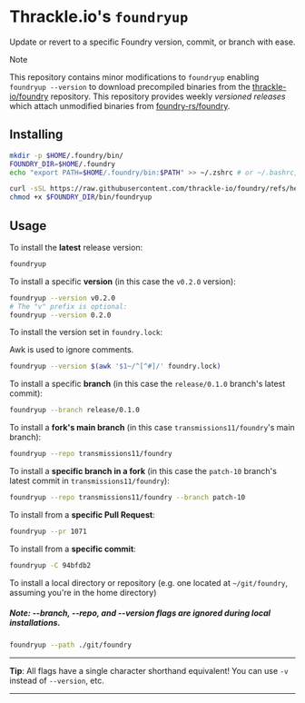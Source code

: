 # Thrackle.io's `foundryup`

Update or revert to a specific Foundry version, commit, or branch with ease.

> [!NOTE]
> This repository contains minor modifications to `foundryup` enabling `foundryup --version` 
> to download precompiled binaries from the [thrackle-io/foundry](https://github.com/thrackle-io/foundry) repository.
> This repository provides weekly _versioned releases_ which attach unmodified binaries from [foundry-rs/foundry](https://github.com/foundry-rs/foundry/releases).

## Installing

```sh
mkdir -p $HOME/.foundry/bin/
FOUNDRY_DIR=$HOME/.foundry
echo "export PATH=$HOME/.foundry/bin:$PATH" >> ~/.zshrc # or ~/.bashrc, etc.

curl -sSL https://raw.githubusercontent.com/thrackle-io/foundry/refs/heads/master/foundryup/foundryup -o $FOUNDRY_DIR/bin/foundryup
chmod +x $FOUNDRY_DIR/bin/foundryup
```

## Usage

To install the **latest** release version:

```sh
foundryup
```

To install a specific **version** (in this case the `v0.2.0` version):

```sh
foundryup --version v0.2.0
# The "v" prefix is optional:
foundryup --version 0.2.0
```

To install the version set in `foundry.lock`:

Awk is used to ignore comments.

```sh
foundryup --version $(awk '$1~/^[^#]/' foundry.lock)
```

To install a specific **branch** (in this case the `release/0.1.0` branch's latest commit):

```sh
foundryup --branch release/0.1.0
```

To install a **fork's main branch** (in this case `transmissions11/foundry`'s main branch):

```sh
foundryup --repo transmissions11/foundry
```

To install a **specific branch in a fork** (in this case the `patch-10` branch's latest commit in `transmissions11/foundry`):

```sh
foundryup --repo transmissions11/foundry --branch patch-10
```

To install from a **specific Pull Request**:

```sh
foundryup --pr 1071
```

To install from a **specific commit**:

```sh
foundryup -C 94bfdb2
```

To install a local directory or repository (e.g. one located at `~/git/foundry`, assuming you're in the home directory)

##### Note: --branch, --repo, and --version flags are ignored during local installations.

```sh
foundryup --path ./git/foundry
```

---

**Tip**: All flags have a single character shorthand equivalent! You can use `-v` instead of `--version`, etc.

---
